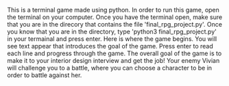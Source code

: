 This is a terminal game made using python.
In order to run this game, open the terminal on your computer.
Once you have the terminal open, make sure that you are in the direcory that contains the file 'final_rpg_project.py'.
Once you know that you are in the directory, type 'python3 final_rpg_project.py' in your termainal and press enter.
Here is where the game begins. You will see text appear that introduces the goal of the game. Press enter to read each line and progress through the game.
The overall goal of the game is to make it to your interior design interview and get the job!
Your enemy Vivian will challenge you to a battle, where you can choose a character to be in order to battle against her.
